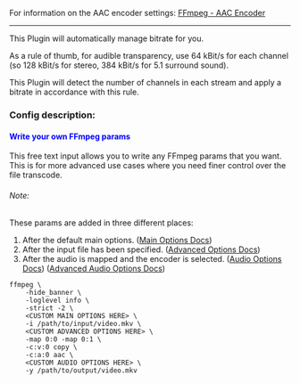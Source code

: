 
For information on the AAC encoder settings:
[FFmpeg - AAC Encoder](https://trac.ffmpeg.org/wiki/Encode/AAC)

--- 

This Plugin will automatically manage bitrate for you. 

As a rule of thumb, for audible transparency, use 64 kBit/s for each channel (so 128 kBit/s for stereo, 384 kBit/s for 5.1 surround sound). 

This Plugin will detect the number of channels in each stream and apply a bitrate in accordance with this rule.


[//]: <> (Ref:)
[//]: <> (https://ffmpeg.org/doxygen/trunk/pixfmt_8h_source.html)


### Config description:

#### <span style="color:blue">Write your own FFmpeg params</span>
This free text input allows you to write any FFmpeg params that you want. 
This is for more advanced use cases where you need finer control over the file transcode.

###### Note:
These params are added in three different places:
1. After the default main options.
   ([Main Options Docs](https://ffmpeg.org/ffmpeg.html#Main-options))
1. After the input file has been specified.
   ([Advanced Options Docs](https://ffmpeg.org/ffmpeg.html#Advanced-options))
1. After the audio is mapped and the encoder is selected.
   ([Audio Options Docs](https://ffmpeg.org/ffmpeg.html#Audio-Options))
   ([Advanced Audio Options Docs](https://ffmpeg.org/ffmpeg.html#Advanced-Audio-options))

```
ffmpeg \
    -hide_banner \
    -loglevel info \
    -strict -2 \
    <CUSTOM MAIN OPTIONS HERE> \
    -i /path/to/input/video.mkv \
    <CUSTOM ADVANCED OPTIONS HERE> \
    -map 0:0 -map 0:1 \
    -c:v:0 copy \
    -c:a:0 aac \
    <CUSTOM AUDIO OPTIONS HERE> \
    -y /path/to/output/video.mkv 
```


